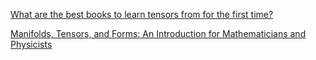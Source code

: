 [What are the best books to learn tensors from for the first time?](https://www.quora.com/What-are-the-best-books-to-learn-tensors-from-for-the-first-time)

[Manifolds, Tensors, and Forms: An Introduction for Mathematicians and Physicists](https://www.amazon.com/Manifolds-Tensors-Forms-Introduction-Mathematicians/dp/1107042194/ref=sr_1_1?ie=UTF8&qid=1477968367&sr=8-1&keywords=manifolds+tensors+and+forms)